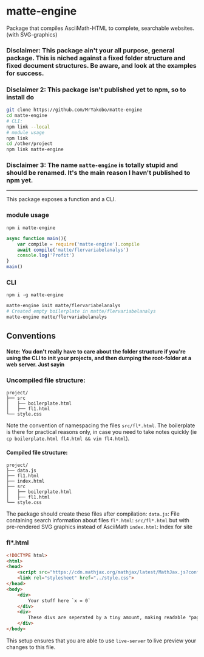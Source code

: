 # matte-engine

Package that compiles AsciiMath-HTML to complete, searchable websites. (with SVG-graphics)

### Disclaimer: This package ain't your all purpose, general package. This is niched against a fixed folder structure and fixed document structures. Be aware, and look at the examples for success.

### Disclaimer 2: This package isn't published yet to npm, so to install do
```bash
git clone https://github.com/MrYakobo/matte-engine
cd matte-engine
# CLI:
npm link --local
# module usage
npm link
cd /other/project
npm link matte-engine
```

### Disclaimer 3: The name `matte-engine` is totally stupid and should be renamed. It's the main reason I havn't published to npm yet.

---

This package exposes a function and a CLI.

### module usage
`npm i matte-engine`

```js
async function main(){
    var compile = require('matte-engine').compile
    await compile('matte/flervariabelanalys')
    console.log('Profit')
}
main()
```

### CLI
`npm i -g matte-engine`
```bash
matte-engine init matte/flervariabelanalys
# Created empty boilerplate in matte/flervariabelanalys
matte-engine matte/flervariabelanalys
```

## Conventions

#### Note: You don't really have to care about the folder structure if you're using the CLI to init your projects, and then dumping the root-folder at a web server. Just sayin

### Uncompiled file structure:
```
project/
├── src
│   ├── boilerplate.html
│   ├── fl1.html
└── style.css
```

Note the convention of namespacing the files `src/fl*.html`. The boilerplate is there for practical reasons only, in case you need to take notes quickly (ie `cp boilerplate.html fl4.html && vim fl4.html`).

#### Compiled file structure:
```
project/
├── data.js
├── fl1.html
├── index.html
├── src
│   ├── boilerplate.html
│   ├── fl1.html
└── style.css
```

The package should create these files after compilation:
    `data.js`: File containing search information about files
    `fl*.html`: `src/fl*.html` but with pre-rendered SVG graphics instead of AsciiMath
    `index.html`: Index for site

### fl*.html

```html
<!DOCTYPE html>
<html>
<head>
    <script src="https://cdn.mathjax.org/mathjax/latest/MathJax.js?config=AM_HTMLorMML"></script>
    <link rel="stylesheet" href="../style.css">
</head>
<body>
    <div>
        Your stuff here `x = 0`
    </div>
    <div>
        These divs are seperated by a tiny amount, making readable "pages"
    </div>
</body>
```

This setup ensures that you are able to use `live-server` to live preview your changes to this file.